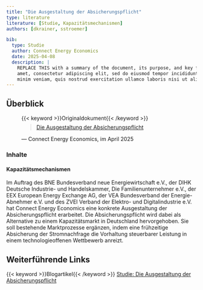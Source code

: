 ```yaml
---
title: "Die Ausgestaltung der Absicherungspflicht"
type: literature
literature: [Studie, Kapazitätsmechanismen]
authors: [dkrainer, sstroemer]

bib:
  type: Studie
  author: Connect Energy Economics
  date: 2025-04-08
  description: |
    REPLACE THIS with a summary of the document, its purpose, and key findings or recommendations; lorem ipsum dolor sit
    amet, consectetur adipiscing elit, sed do eiusmod tempor incididunt ut labore et dolore magna aliqua. Ut enim ad
    minim veniam, quis nostrud exercitation ullamco laboris nisi ut aliquip ex ea commodo consequat.
---
```


## Überblick

<figure>
    {{< keyword >}}Originaldokument{{< /keyword >}}
    <blockquote style="margin-top: 0.5em;">
        <a href="https://www.connect-ee.com/wp-content/uploads/2025/04/Connect_Ausgestaltung_der_Absicherungspflicht_2025.pdf" target="_blank">
            Die Ausgestaltung der Absicherungspflicht
        </a>
    </blockquote>
    <figcaption>— Connect Energy Economics, im April 2025</figcaption>
</figure>

### Inhalte

#### Kapazitätsmechanismen

Im Auftrag des BNE Bundesverband neue Energiewirtschaft e.V., der DIHK Deutsche Industrie- und Handelskammer, Die Familienunternehmer e.V., der EEX European Energy Exchange AG, der VEA Bundesverband der Energie-Abnehmer e.V. und des ZVEI Verband der Elektro- und Digitalindustrie e.V. hat Connect Energy Economics eine konkrete Ausgestaltung der Absicherungspflicht erarbeitet. Die Absicherungspflicht wird dabei als Alternative zu einem Kapazitätsmarkt in Deutschland hervorgehoben. Sie soll bestehende Marktprozesse ergänzen, indem eine frühzeitige Absicherung der Stromnachfrage die Vorhaltung steuerbarer Leistung in einem technologieoffenen Wettbewerb anreizt.

## Weiterführende Links

{{< keyword >}}Blogartikel{{< /keyword >}} [Studie: Die Ausgestaltung der Absicherungspflicht](https://www.connect-ee.com/2025/04/08/studie-die-ausgestaltung-der-absicherungspflicht/)
